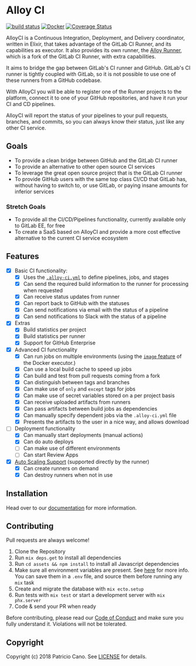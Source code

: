 # Alloy CI

[![build status](https://alloy-ci.com/projects/1/badge/master)](https://alloy-ci.com/projects/1)
[![Docker](https://img.shields.io/docker/pulls/alloyci/alloy_ci.svg)](https://hub.docker.com/r/alloyci/alloy_ci/)
[![Coverage Status](https://coveralls.io/repos/github/AlloyCI/alloy_ci/badge.svg?branch=master)](https://coveralls.io/github/AlloyCI/alloy_ci?branch=master)

AlloyCI is a Continuous Integration, Deployment, and Delivery coordinator,
written in Elixir, that takes advantage of the GitLab CI Runner, and its
capabilities as executor. It also provides its own runner, the [Alloy Runner](https://github.com/AlloyCI/alloy-runner),
which is a fork of the GitLab CI Runner, with extra capabilities.

It aims to bridge the gap between GitLab's CI runner and GitHub. GitLab's
CI runner is tightly coupled with GitLab, so it is not possible to use one of
these runners from a GitHub codebase.

With AlloyCI you will be able to register one of the Runner projects to the platform,
connect it to one of your GitHub repositories, and have it run your CI and
CD pipelines.

AlloyCI will report the status of your pipelines to your pull requests, branches,
and commits, so you can always know their status, just like any other CI service.

## Goals

- To provide a clean bridge between GitHub and the GitLab CI runner
- To provide an alternative to other open source CI services
- To leverage the great open source project that is the GitLab CI runner
- To provide GitHub users with the same top class CI/CD that GitLab has, without
  having to switch to, or use GitLab, or paying insane amounts for inferior services

### Stretch Goals

- To provide all the CI/CD/Pipelines functionality, currently available only to
  GitLab EE, for free
- To create a SaaS based on AlloyCI and provide a more cost effective alternative
  to the current CI service ecosystem

## Features

- [x] Basic CI functionality:
  - [x] Uses the [`.alloy-ci.yml`](doc/yaml/README.md) to define pipelines, jobs, and stages
  - [x] Can send the required build information to the runner for processing when requested
  - [x] Can receive status updates from runner
  - [x] Can report back to GitHub with the statuses
  - [x] Can send notifications via email with the status of a pipeline
  - [x] Can send notifications to Slack with the status of a pipeline
- [x] Extras
  - [x] Build statistics per project
  - [x] Build statistics per runner
  - [x] Support for GitHub Enterprise
- [x] Advanced CI functionality
  - [x] Can run jobs on multiple environments (using the [`image` feature](doc/docker/README.md) of the Docker executor.)
  - [x] Can use a local build cache to speed up jobs
  - [x] Can build and test from pull requests coming from a fork
  - [x] Can distinguish between tags and branches
  - [x] Can make use of `only` and `except` tags for jobs
  - [x] Can make use of secret variables stored on a per project basis
  - [x] Can receive uploaded artifacts from runners
  - [x] Can pass artifacts between build jobs as dependencies
  - [x] Can manually specify dependent jobs via the `.alloy-ci.yml` file
  - [x] Presents the artifacts to the user in a nice way, and allows download
- [ ] Deployment functionality
  - [x] Can manually start deployments (manual actions)
  - [x] Can do auto deploys
  - [ ] Can make use of different environments
  - [ ] Can start Review Apps
- [x] [Auto Scaling Support](https://github.com/AlloyCI/alloy-runner/tree/master/docs/install/autoscaling.md) (supported directly by the runner)
  - [x] Can create runners on demand
  - [x] Can destroy runners when not in use

## Installation

Head over to our [documentation](doc/) for more information.

## Contributing

Pull requests are always welcome!

1. Clone the Repository
1. Run `mix deps.get` to install all dependencies
1. Run `cd assets && npm install` to install all Javascript dependencies
1. Make sure all environment variables are present. See [here](doc/README.md#configuration) for more info. 
   You can save them in a `.env` file, and source them before running any `mix` task
1. Create and migrate the database with `mix ecto.setup`
1. Run tests with `mix test` or start a development server with `mix phx.server`
1. Code & send your PR when ready

Before contributing, please read our [Code of Conduct](CODE_OF_CONDUCT.md) and
make sure you fully understand it. Violations will not be tolerated.

## Copyright

Copyright (c) 2018 Patricio Cano. See [LICENSE](LICENSE) for details.
